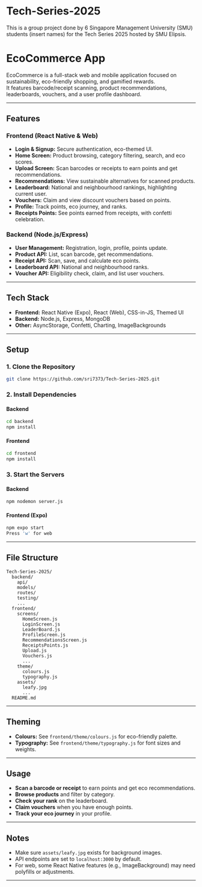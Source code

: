 # Tech-Series-2025
This is a group project done by 6 Singapore Management University (SMU) students (insert names) for the Tech Series 2025 hosted by SMU Elipsis.

# EcoCommerce App

EcoCommerce is a full-stack web and mobile application focused on sustainability, eco-friendly shopping, and gamified rewards.  
It features barcode/receipt scanning, product recommendations, leaderboards, vouchers, and a user profile dashboard.

---

## Features

### Frontend (React Native & Web)
- **Login & Signup:** Secure authentication, eco-themed UI.
- **Home Screen:** Product browsing, category filtering, search, and eco scores.
- **Upload Screen:** Scan barcodes or receipts to earn points and get recommendations.
- **Recommendations:** View sustainable alternatives for scanned products.
- **Leaderboard:** National and neighbourhood rankings, highlighting current user.
- **Vouchers:** Claim and view discount vouchers based on points.
- **Profile:** Track points, eco journey, and ranks.
- **Receipts Points:** See points earned from receipts, with confetti celebration.

### Backend (Node.js/Express)
- **User Management:** Registration, login, profile, points update.
- **Product API:** List, scan barcode, get recommendations.
- **Receipt API:** Scan, save, and calculate eco points.
- **Leaderboard API:** National and neighbourhood ranks.
- **Voucher API:** Eligibility check, claim, and list user vouchers.

---

## Tech Stack

- **Frontend:** React Native (Expo), React (Web), CSS-in-JS, Themed UI
- **Backend:** Node.js, Express, MongoDB
- **Other:** AsyncStorage, Confetti, Charting, ImageBackgrounds

---

## Setup

### 1. Clone the Repository

```sh
git clone https://github.com/sri7373/Tech-Series-2025.git
```

### 2. Install Dependencies

#### Backend
```sh
cd backend
npm install
```

#### Frontend
```sh
cd frontend
npm install
```

### 3. Start the Servers

#### Backend
```sh
npm nodemon server.js
```

#### Frontend (Expo)
```sh
npm expo start
Press 'w' for web
```

---

## File Structure

```
Tech-Series-2025/
  backend/
    api/
    models/
    routes/
    testing/
    ...
  frontend/
    screens/
      HomeScreen.js
      LoginScreen.js
      LeaderBoard.js
      ProfileScreen.js
      RecommendationsScreen.js
      ReceiptsPoints.js
      Upload.js
      Vouchers.js
      ...
    theme/
      colours.js
      typography.js
    assets/
      leafy.jpg
      ...
  README.md
```

---

## Theming

- **Colours:** See `frontend/theme/colours.js` for eco-friendly palette.
- **Typography:** See `frontend/theme/typography.js` for font sizes and weights.

---

## Usage

- **Scan a barcode or receipt** to earn points and get eco recommendations.
- **Browse products** and filter by category.
- **Check your rank** on the leaderboard.
- **Claim vouchers** when you have enough points.
- **Track your eco journey** in your profile.

---

## Notes

- Make sure `assets/leafy.jpg` exists for background images.
- API endpoints are set to `localhost:3000` by default.
- For web, some React Native features (e.g., ImageBackground) may need polyfills or adjustments.

---
